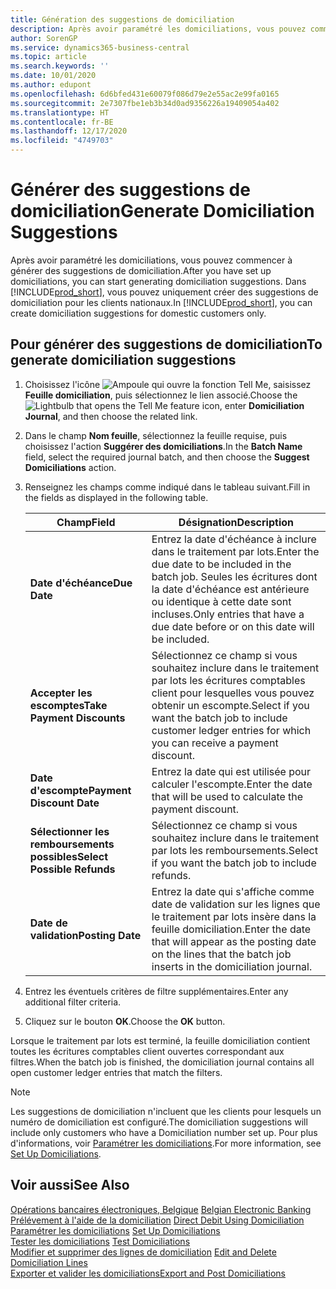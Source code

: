 ```yaml
---
title: Génération des suggestions de domiciliation
description: Après avoir paramétré les domiciliations, vous pouvez commencer à générer des suggestions de domiciliation. Vous pouvez uniquement créer des suggestions de domiciliation pour les clients nationaux.
author: SorenGP
ms.service: dynamics365-business-central
ms.topic: article
ms.search.keywords: ''
ms.date: 10/01/2020
ms.author: edupont
ms.openlocfilehash: 6d6bfed431e60079f086d79e2e55ac2e99fa0165
ms.sourcegitcommit: 2e7307fbe1eb3b34d0ad9356226a19409054a402
ms.translationtype: HT
ms.contentlocale: fr-BE
ms.lasthandoff: 12/17/2020
ms.locfileid: "4749703"
---
```

# <a name="generate-domiciliation-suggestions"></a><span data-ttu-id="0faea-104">Générer des suggestions de domiciliation</span><span class="sxs-lookup"><span data-stu-id="0faea-104">Generate Domiciliation Suggestions</span></span>
<span data-ttu-id="0faea-105">Après avoir paramétré les domiciliations, vous pouvez commencer à générer des suggestions de domiciliation.</span><span class="sxs-lookup"><span data-stu-id="0faea-105">After you have set up domiciliations, you can start generating domiciliation suggestions.</span></span> <span data-ttu-id="0faea-106">Dans [!INCLUDE[prod_short](../../includes/prod_short.md)], vous pouvez uniquement créer des suggestions de domiciliation pour les clients nationaux.</span><span class="sxs-lookup"><span data-stu-id="0faea-106">In [!INCLUDE[prod_short](../../includes/prod_short.md)], you can create domiciliation suggestions for domestic customers only.</span></span>  

## <a name="to-generate-domiciliation-suggestions"></a><span data-ttu-id="0faea-107">Pour générer des suggestions de domiciliation</span><span class="sxs-lookup"><span data-stu-id="0faea-107">To generate domiciliation suggestions</span></span>  

1.  <span data-ttu-id="0faea-108">Choisissez l'icône ![Ampoule qui ouvre la fonction Tell Me](../../media/ui-search/search_small.png "Dites-moi ce que vous voulez faire"), saisissez **Feuille domiciliation**, puis sélectionnez le lien associé.</span><span class="sxs-lookup"><span data-stu-id="0faea-108">Choose the ![Lightbulb that opens the Tell Me feature](../../media/ui-search/search_small.png "Tell me what you want to do") icon, enter **Domiciliation Journal**, and then choose the related link.</span></span>  
2.  <span data-ttu-id="0faea-109">Dans le champ **Nom feuille**, sélectionnez la feuille requise, puis choisissez l'action **Suggérer des domiciliations**.</span><span class="sxs-lookup"><span data-stu-id="0faea-109">In the **Batch Name** field, select the required journal batch, and then choose the **Suggest Domiciliations** action.</span></span>  
3.  <span data-ttu-id="0faea-110">Renseignez les champs comme indiqué dans le tableau suivant.</span><span class="sxs-lookup"><span data-stu-id="0faea-110">Fill in the fields as displayed in the following table.</span></span>  

    |<span data-ttu-id="0faea-111">Champ</span><span class="sxs-lookup"><span data-stu-id="0faea-111">Field</span></span>|<span data-ttu-id="0faea-112">Désignation</span><span class="sxs-lookup"><span data-stu-id="0faea-112">Description</span></span>|  
    |---------------------------------|---------------------------------------|  
    |<span data-ttu-id="0faea-113">**Date d'échéance**</span><span class="sxs-lookup"><span data-stu-id="0faea-113">**Due Date**</span></span>|<span data-ttu-id="0faea-114">Entrez la date d'échéance à inclure dans le traitement par lots.</span><span class="sxs-lookup"><span data-stu-id="0faea-114">Enter the due date to be included in the batch job.</span></span> <span data-ttu-id="0faea-115">Seules les écritures dont la date d'échéance est antérieure ou identique à cette date sont incluses.</span><span class="sxs-lookup"><span data-stu-id="0faea-115">Only entries that have a due date before or on this date will be included.</span></span>|  
    |<span data-ttu-id="0faea-116">**Accepter les escomptes**</span><span class="sxs-lookup"><span data-stu-id="0faea-116">**Take Payment Discounts**</span></span>|<span data-ttu-id="0faea-117">Sélectionnez ce champ si vous souhaitez inclure dans le traitement par lots les écritures comptables client pour lesquelles vous pouvez obtenir un escompte.</span><span class="sxs-lookup"><span data-stu-id="0faea-117">Select if you want the batch job to include customer ledger entries for which you can receive a payment discount.</span></span>|  
    |<span data-ttu-id="0faea-118">**Date d'escompte**</span><span class="sxs-lookup"><span data-stu-id="0faea-118">**Payment Discount Date**</span></span>|<span data-ttu-id="0faea-119">Entrez la date qui est utilisée pour calculer l'escompte.</span><span class="sxs-lookup"><span data-stu-id="0faea-119">Enter the date that will be used to calculate the payment discount.</span></span>|  
    |<span data-ttu-id="0faea-120">**Sélectionner les remboursements possibles**</span><span class="sxs-lookup"><span data-stu-id="0faea-120">**Select Possible Refunds**</span></span>|<span data-ttu-id="0faea-121">Sélectionnez ce champ si vous souhaitez inclure dans le traitement par lots les remboursements.</span><span class="sxs-lookup"><span data-stu-id="0faea-121">Select if you want the batch job to include refunds.</span></span>|  
    |<span data-ttu-id="0faea-122">**Date de validation**</span><span class="sxs-lookup"><span data-stu-id="0faea-122">**Posting Date**</span></span>|<span data-ttu-id="0faea-123">Entrez la date qui s'affiche comme date de validation sur les lignes que le traitement par lots insère dans la feuille domiciliation.</span><span class="sxs-lookup"><span data-stu-id="0faea-123">Enter the date that will appear as the posting date on the lines that the batch job inserts in the domiciliation journal.</span></span>|  

4.  <span data-ttu-id="0faea-124">Entrez les éventuels critères de filtre supplémentaires.</span><span class="sxs-lookup"><span data-stu-id="0faea-124">Enter any additional filter criteria.</span></span>  
5.  <span data-ttu-id="0faea-125">Cliquez sur le bouton **OK**.</span><span class="sxs-lookup"><span data-stu-id="0faea-125">Choose the **OK** button.</span></span>  

<span data-ttu-id="0faea-126">Lorsque le traitement par lots est terminé, la feuille domiciliation contient toutes les écritures comptables client ouvertes correspondant aux filtres.</span><span class="sxs-lookup"><span data-stu-id="0faea-126">When the batch job is finished, the domiciliation journal contains all open customer ledger entries that match the filters.</span></span>  

> [!NOTE]  
>  <span data-ttu-id="0faea-127">Les suggestions de domiciliation n'incluent que les clients pour lesquels un numéro de domiciliation est configuré.</span><span class="sxs-lookup"><span data-stu-id="0faea-127">The domiciliation suggestions will include only customers who have a Domiciliation number set up.</span></span> <span data-ttu-id="0faea-128">Pour plus d'informations, voir [Paramétrer les domiciliations](how-to-set-up-domiciliations.md).</span><span class="sxs-lookup"><span data-stu-id="0faea-128">For more information, see [Set Up Domiciliations](how-to-set-up-domiciliations.md).</span></span>  

## <a name="see-also"></a><span data-ttu-id="0faea-129">Voir aussi</span><span class="sxs-lookup"><span data-stu-id="0faea-129">See Also</span></span>  
 <span data-ttu-id="0faea-130">[Opérations bancaires électroniques, Belgique](belgian-electronic-banking.md) </span><span class="sxs-lookup"><span data-stu-id="0faea-130">[Belgian Electronic Banking](belgian-electronic-banking.md) </span></span>  
 <span data-ttu-id="0faea-131">[Prélévement à l'aide de la domiciliation](direct-debit-using-domiciliation.md) </span><span class="sxs-lookup"><span data-stu-id="0faea-131">[Direct Debit Using Domiciliation](direct-debit-using-domiciliation.md) </span></span>  
 <span data-ttu-id="0faea-132">[Paramétrer les domiciliations](how-to-set-up-domiciliations.md) </span><span class="sxs-lookup"><span data-stu-id="0faea-132">[Set Up Domiciliations](how-to-set-up-domiciliations.md) </span></span>  
 <span data-ttu-id="0faea-133">[Tester les domiciliations](how-to-test-domiciliations.md) </span><span class="sxs-lookup"><span data-stu-id="0faea-133">[Test Domiciliations](how-to-test-domiciliations.md) </span></span>  
 <span data-ttu-id="0faea-134">[Modifier et supprimer des lignes de domiciliation](how-to-edit-and-delete-domiciliation-lines.md) </span><span class="sxs-lookup"><span data-stu-id="0faea-134">[Edit and Delete Domiciliation Lines](how-to-edit-and-delete-domiciliation-lines.md) </span></span>  
 [<span data-ttu-id="0faea-135">Exporter et valider les domiciliations</span><span class="sxs-lookup"><span data-stu-id="0faea-135">Export and Post Domiciliations</span></span>](how-to-export-and-post-domiciliations.md)
